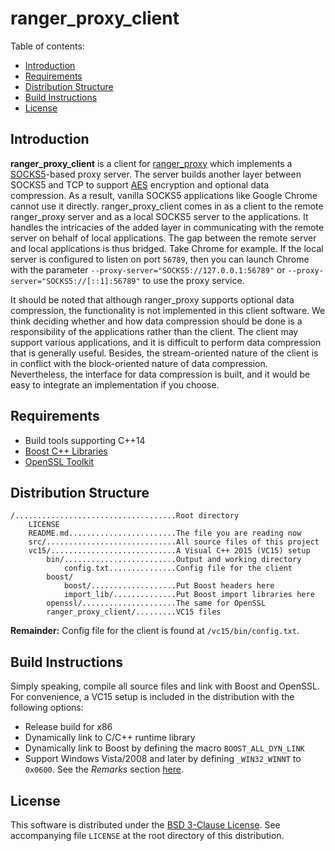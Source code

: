 # ranger_proxy_client

<a name="toc"></a>
Table of contents:

* [Introduction](#intro)
* [Requirements](#require)
* [Distribution Structure](#struct)
* [Build Instructions](#build)
* [License](#license)

<a name="intro"></a>
## Introduction

**ranger_proxy_client** is a client for [ranger_proxy](https://github.com/ufownl/ranger_proxy) which implements a [SOCKS5](https://www.ietf.org/rfc/rfc1928.txt)-based proxy server. The server builds another layer between SOCKS5 and TCP to support [AES](https://en.wikipedia.org/wiki/Advanced_Encryption_Standard) encryption and optional data compression. As a result, vanilla SOCKS5 applications like Google Chrome cannot use it directly. ranger_proxy_client comes in as a client to the remote ranger_proxy server and as a local SOCKS5 server to the applications. It handles the intricacies of the added layer in communicating with the remote server on behalf of local applications. The gap between the remote server and local applications is thus bridged. Take Chrome for example. If the local server is configured to listen on port `56789`, then you can launch Chrome with the parameter `--proxy-server="SOCKS5://127.0.0.1:56789"` or `--proxy-server="SOCKS5://[::1]:56789"` to use the proxy service.

It should be noted that although ranger_proxy supports optional data compression, the functionality is not implemented in this client software. We think deciding whether and how data compression should be done is a responsibility of the applications rather than the client. The client may support various applications, and it is difficult to perform data compression that is generally useful. Besides, the stream-oriented nature of the client is in conflict with the block-oriented nature of data compression. Nevertheless, the interface for data compression is built, and it would be easy to integrate an implementation if you choose.

<a name="require"></a>
## Requirements

* Build tools supporting C++14
* [Boost C++ Libraries](http://www.boost.org)
* [OpenSSL Toolkit](https://www.openssl.org)

<a name="struct"></a>
## Distribution Structure

	/....................................Root directory
	    LICENSE
	    README.md........................The file you are reading now
	    src/.............................All source files of this project
	    vc15/............................A Visual C++ 2015 (VC15) setup
	        bin/.........................Output and working directory
	            config.txt...............Config file for the client
	        boost/
	            boost/...................Put Boost headers here
				import_lib/..............Put Boost import libraries here
			openssl/.....................The same for OpenSSL
			ranger_proxy_client/.........VC15 files

**Remainder:** Config file for the client is found at `/vc15/bin/config.txt`.

<a name="build"></a>
## Build Instructions

Simply speaking, compile all source files and link with Boost and OpenSSL. For convenience, a VC15 setup is included in the distribution with the following options:

* Release build for x86
* Dynamically link to C/C++ runtime library
* Dynamically link to Boost by defining the macro `BOOST_ALL_DYN_LINK`
* Support Windows Vista/2008 and later by defining `_WIN32_WINNT` to `0x0600`. See the _Remarks_ section [here](http://www.boost.org/doc/libs/1_59_0/doc/html/boost_asio/reference/basic_stream_socket/cancel/overload1.html).

<a name="license"></a>
## License

This software is distributed under the [BSD 3-Clause License](http://opensource.org/licenses/BSD-3-Clause). See accompanying file `LICENSE` at the root directory of this distribution.
